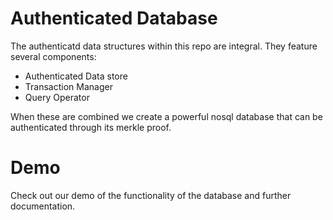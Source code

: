 
# Authenticated Database


The authenticatd data structures within this repo are integral. They feature several components: 

- Authenticated Data store 
- Transaction Manager
- Query Operator 


When these are combined we create a powerful nosql database that can be authenticated through its merkle proof. 

# Demo 

Check out our demo of the functionality of the database and further documentation.
